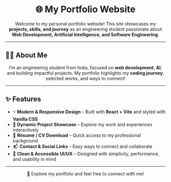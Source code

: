 <h1 align="center">🌐 My Portfolio Website</h1>

<p align="center">
  Welcome to my personal portfolio website!  
  This site showcases my <b>projects, skills, and journey</b> as an engineering student passionate about  
  <b>Web Development, Artificial Intelligence, and Software Engineering</b>.
</p>

---

## 👨‍💻 About Me  

<p align="center">
  I’m an engineering student from India, focused on <b>web development</b>, <b>AI</b>, and building impactful projects.  
  My portfolio highlights my <b>coding journey</b>, selected works, and ways to connect!  
</p>

---

## ✨ Features  

- ⚡ **Modern & Responsive Design** – Built with **React + Vite** and styled with **Vanilla CSS**  
- 📂 **Dynamic Project Showcase** – Explore my work and experiences interactively  
- 📄 **Résumé / CV Download** – Quick access to my professional background  
- 📬 **Contact & Social Links** – Easy ways to connect and collaborate  
- 🎨 **Clean & Accessible UI/UX** – Designed with simplicity, performance, and usability in mind  

---

<p align="center">
  🚀 Explore my portfolio and feel free to connect with me!  
</p>
